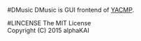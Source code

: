 #DMusic
DMusic is GUI frontend of [YACMP](https://github.com/alphaKAI/yacmp).  
  
  
#LINCENSE
The MIT License  
Copyright (C) 2015 alphaKAI
